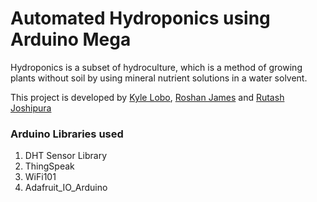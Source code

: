 # Automated Hydroponics using Arduino Mega
Hydroponics is a subset of hydroculture, which is a method of growing plants without soil by using mineral nutrient solutions in a water solvent. 

This project is developed by [Kyle Lobo](https://github.com/kylelobo), [Roshan James](https://github.com/sephiroth7712) and [Rutash Joshipura](https://github.com/rudij7)

### Arduino Libraries used
1. DHT Sensor Library
2. ThingSpeak
3. WiFi101
4. Adafruit_IO_Arduino
